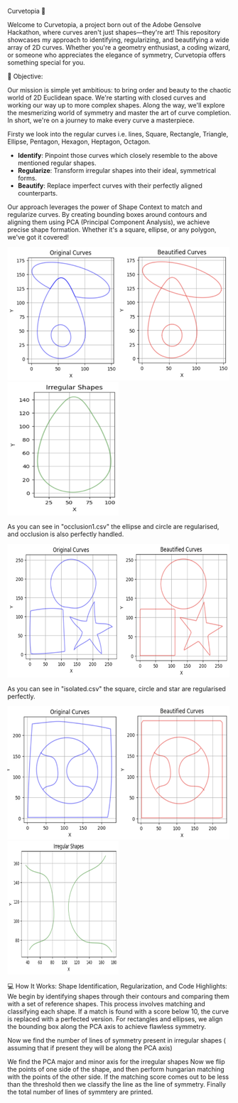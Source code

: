 Curvetopia 🌈

Welcome to Curvetopia, a project born out of the Adobe Gensolve Hackathon, where curves aren't just shapes—they're art! This repository showcases my approach to identifying, regularizing, and beautifying a wide array of 2D curves. Whether you're a geometry enthusiast, a coding wizard, or someone who appreciates the elegance of symmetry, Curvetopia offers something special for you.

🎯 Objective:

Our mission is simple yet ambitious: to bring order and beauty to the chaotic world of 2D Euclidean space. We're starting with closed curves and working our way up to more complex shapes. Along the way, we'll explore the mesmerizing world of symmetry and master the art of curve completion. In short, we're on a journey to make every curve a masterpiece.

Firsty we look into the regular curves i.e. lines, Square, Rectangle, Triangle, Ellipse, Pentagon, Hexagon, Heptagon, Octagon.

- **Identify**: Pinpoint those curves which closely resemble to the above mentioned regular shapes.
- **Regularize**: Transform irregular shapes into their ideal, symmetrical forms.
- **Beautify**: Replace imperfect curves with their perfectly aligned counterparts.
  
Our approach leverages the power of Shape Context to match and regularize curves. By creating bounding boxes around contours and aligning them using PCA (Principal Component Analysis), we achieve precise shape formation. Whether it's a square, ellipse, or any polygon, we've got it covered!

<img src="images/Screenshot%202024-08-09%20at%2011.05.19%20PM.png" alt="Project Screenshot" width="250" height="300"/><img src="images/Ex2.png" alt="Project Screenshot" width="250" height="300"/><img src="images/Ex2.3.png" alt="Project Screenshot" width="250" height="300"/>

As you can see in "occlusion1.csv" the ellipse and circle are regularised, and occlusion is also perfectly handled.

<img src="images/Ex2.1.png" alt="Project Screenshot" width="250" height="300"/><img src="images/Ex2.2.png" alt="Project Screenshot" width="250" height="300"/>

As you can see in "isolated.csv" the square, circle and star are regularised perfectly.

<img src="images/Ex3.1.png" alt="Project Screenshot" width="250" height="300"/><img src="images/Ex3.2.png" alt="Project Screenshot" width="250" height="300"/><img src="images/Ex3.3.png" alt="Project Screenshot" width="250" height="300"/>








💻 How It Works: Shape Identification, Regularization, and Code Highlights:
We begin by identifying shapes through their contours and comparing them with a set of reference shapes. This process involves matching and classifying each shape. If a match is found with a score below 10, the curve is replaced with a perfected version. For rectangles and ellipses, we align the bounding box along the PCA axis to achieve flawless symmetry.

Now we find the number of lines of symmetry present in irregular shapes ( assuming that if present they will be along the PCA axis)

We find the PCA major and minor axis for the irregular shapes
Now we flip the points of one side of the shape, and then perform hungarian matching with the points of the other side.
If the matching score comes out to be less than the threshold then we classify the line as the line of symmetry.
Finally the total number of lines of symmtery are printed.



